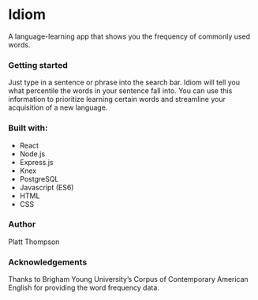 # Idiom

A language-learning app that shows you the frequency of commonly used words.

### Getting started

Just type in a sentence or phrase into the search bar. Idiom will tell you what percentile the words in your sentence fall into. You can use this information to prioritize learning certain words and streamline your acquisition of a new language.

### Built with:

- React
- Node.js
- Express.js
- Knex
- PostgreSQL
- Javascript (ES6)
- HTML
- CSS

### Author

Platt Thompson

### Acknowledgements

Thanks to Brigham Young University’s Corpus of Contemporary American English for providing the word frequency data.